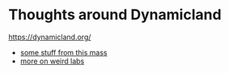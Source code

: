 # Thoughts around Dynamicland

https://dynamicland.org/

- [some stuff from this mass](5e1y8-03bex-6w9e6-7pq56-78ece)
- [more on weird labs](grpxz-t75z6-cwa3s-ayw9z-gzb6z)
